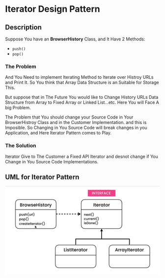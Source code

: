# Iterator Design Pattern

## Description

Suppose You have an **BrowserHistory** Class, and It Have 2 Methods:

- `push()`
- `pop()`

### The Problem

And You Need to implement Iterating Method to Iterate over Histroy URLs and Print It. So You think that Array Data Structure is an Suitable for Storage This.

But suppose that in The Future You would like to Change History URLs Data Structure from Array to Fixed Array or Linked List...etc. Here You will Face A big Problem.

The Problem that You should change your Source Code in Your BrowserHistroy Class and in the Customer Implementation. and this is Imposible. So Changing in You Source Code will break changes in you Application, and Here Iterator Pattern comes to Play.

### The Solution

Iterator Give to The Customer a Fixed API Iterator and desnot change if You Change in You Source Code Implementations.

## UML for Iterator Pattern

<div style="width: 100%; display: flex; justify-content: center; align-items: center; border-radius: 15px;">
<img src="./iterator-pattern.png" alt="UML for Iterator Pattern" />
</div>
